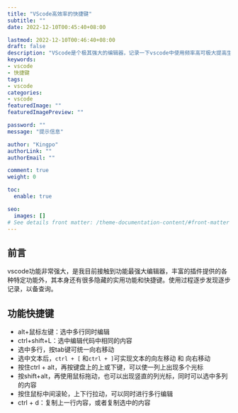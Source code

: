 ```yaml
---
title: "VScode高效率的快捷键"
subtitle: ""
date: 2022-12-10T00:45:40+08:00

lastmod: 2022-12-10T00:46:40+08:00
draft: false
description: "VScode是个极其强大的编辑器，记录一下vscode中使用频率高可极大提高生产力的快捷操作方式和快捷键。"
keywords: 
- vscode
- 快捷键
tags:
- vscode
categories:
- vscode
featuredImage: ""
featuredImagePreview: ""

password: ""
message: "提示信息"

author: "Kingpo"
authorLink: ""
authorEmail: ""

comment: true
weight: 0

toc:
  enable: true

seo:
  images: []
# See details front matter: /theme-documentation-content/#front-matter
---
```


<!--more-->
## 前言

vscode功能非常强大，是我目前接触到功能最强大编辑器，丰富的插件提供的各种特定功能外，其本身还有很多隐藏的实用功能和快捷键。使用过程逐步发现逐步记录，以备查询。

## 功能快捷键

- alt+鼠标左键：选中多行同时编辑
- ctrl+shift+L：选中编辑代码中相同的内容
- 选中多行，按tab键可统一向右移动
- 选中文本后，`ctrl + [`  和` ctrl + ] `可实现文本的向左移动 和 向右移动
- 按住ctrl + alt，再按键盘上的上或下键，可以使一列上出现多个光标
- 按shift+alt，再使用鼠标拖动，也可以出现竖直的列光标，同时可以选中多列的内容
- 按住鼠标中间滚轮，上下行拉动，可以同时进行多行编辑
- ctrl + d：复制上一行内容，或者复制选中的内容

